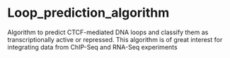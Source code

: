# Loop_prediction_algorithm
Algorithm to predict CTCF-mediated DNA loops and classify them as transcriptionally active or repressed. This algorithm is of great interest for integrating data from ChIP-Seq and RNA-Seq experiments
